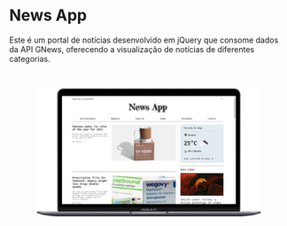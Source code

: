 # News App

Este é um portal de notícias desenvolvido em jQuery que consome dados da API GNews, oferecendo a visualização de notícias de diferentes categorias.

<br>
<p align="center">
  <img src="./screenshot/news-app.png" width="80%">
</p>
